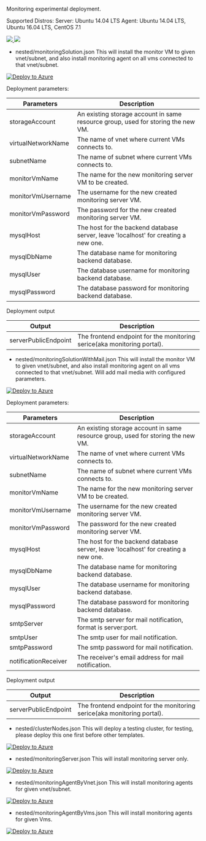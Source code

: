 Monitoring experimental deployment.

Supported Distros: 
Server: Ubuntu 14.04 LTS
Agent: Ubuntu 14.04 LTS, Ubuntu 16.04 LTS, CentOS 7.1

<a href="https://portal.azure.com/#create/Microsoft.Template/uri/https%3A%2F%2Fraw.githubusercontent.com%2Fkarataliu%2Fmonicake%2Fmaster%2Fazuredeploy.json" target="_blank">
    <img src="http://azuredeploy.net/deploybutton.png"/>
</a>
<a href="http://armviz.io/#/?load=https%3A%2F%2Fraw.githubusercontent.com%2Fkarataliu%2Fmonicake%2Fmaster%2Fazuredeploy.json" target="_blank">
    <img src="http://armviz.io/visualizebutton.png"/>
</a>

- nested/monitoringSolution.json
This will install the monitor VM to given vnet/subnet, and also install monitoring agent on all vms connected to that vnet/subnet.

[![Deploy to Azure](http://azuredeploy.net/deploybutton.png)](https://portal.azure.com/#create/Microsoft.Template/uri/https%3A%2F%2Fraw.githubusercontent.com%2Fkarataliu%2Fmonicake%2Fmaster%2Fnested%2FmonitoringSolution.json)


Deployment parameters:

| Parameters            | Description                                                                           |
| -------------         | -------------                                                                         |
| storageAccount        | An existing storage account in same resource group, used for storing the new VM.      |
| virtualNetworkName    | The name of vnet where current VMs connects to.                                       |
| subnetName            | The name of subnet where current VMs connects to.                                     |
| monitorVmName         | The name for the new monitoring server VM to be created.                              |
| monitorVmUsername     | The username for the new created monitoring server VM.                                |
| monitorVmPassword     | The password for the new created monitoring server VM.                                |
| mysqlHost             | The host for the backend database server, leave 'localhost' for creating a new one.   |
| mysqlDbName           | The database name for monitoring backend database.                                    |
| mysqlUser             | The database username for monitoring backend database.                                |
| mysqlPassword         | The database password for monitoring backend database.                                |

Deployment output

| Output                | Description                                                                       |
| -------------         | -------------                                                                     |
| serverPublicEndpoint  | The frontend endpoint for the monitoring serice(aka monitoring portal).           |


- nested/monitoringSolutionWithMail.json
This will install the monitor VM to given vnet/subnet, and also install monitoring agent on all vms connected to that vnet/subnet. Will add mail media with configured parameters.

[![Deploy to Azure](http://azuredeploy.net/deploybutton.png)](https://portal.azure.com/#create/Microsoft.Template/uri/https%3A%2F%2Fraw.githubusercontent.com%2Fkarataliu%2Fmonicake%2Fmaster%2Fnested%2FmonitoringSolutionWithMail.json)

Deployment parameters:

| Parameters            | Description                                                                           |
| -------------         | -------------                                                                         |
| storageAccount        | An existing storage account in same resource group, used for storing the new VM.      |
| virtualNetworkName    | The name of vnet where current VMs connects to.                                       |
| subnetName            | The name of subnet where current VMs connects to.                                     |
| monitorVmName         | The name for the new monitoring server VM to be created.                              |
| monitorVmUsername     | The username for the new created monitoring server VM.                                |
| monitorVmPassword     | The password for the new created monitoring server VM.                                |
| mysqlHost             | The host for the backend database server, leave 'localhost' for creating a new one.   |
| mysqlDbName           | The database name for monitoring backend database.                                    |
| mysqlUser             | The database username for monitoring backend database.                                |
| mysqlPassword         | The database password for monitoring backend database.                                |
| smtpServer            | The smtp server for mail notification, format is server:port.                         |
| smtpUser              | The smtp user for mail notification.                                                  |
| smtpPassword          | The smtp password for mail notification.                                              |
| notificationReceiver  | The receiver's email address for mail notification.                                   |

Deployment output

| Output                | Description                                                                       |
| -------------         | -------------                                                                     |
| serverPublicEndpoint  | The frontend endpoint for the monitoring serice(aka monitoring portal).           |

- nested/clusterNodes.json
This will deploy a testing cluster, for testing, please deploy this one first before other templates.

[![Deploy to Azure](http://azuredeploy.net/deploybutton.png)](https://portal.azure.com/#create/Microsoft.Template/uri/https%3A%2F%2Fraw.githubusercontent.com%2Fkarataliu%2Fmonicake%2Fmaster%2Fnested%2FclusterNodes.json)

- nested/monitoringServer.json
This will install monitoring server only.

[![Deploy to Azure](http://azuredeploy.net/deploybutton.png)](https://portal.azure.com/#create/Microsoft.Template/uri/https%3A%2F%2Fraw.githubusercontent.com%2Fkarataliu%2Fmonicake%2Fmaster%2Fnested%2FmonitoringServer.json)

- nested/monitoringAgentByVnet.json
This will install monitoring agents for given vnet/subnet.

[![Deploy to Azure](http://azuredeploy.net/deploybutton.png)](https://portal.azure.com/#create/Microsoft.Template/uri/https%3A%2F%2Fraw.githubusercontent.com%2Fkarataliu%2Fmonicake%2Fmaster%2Fnested%2FmonitoringAgentByVnet.json)

- nested/monitoringAgentByVms.json
This will install monitoring agents for given Vms.

[![Deploy to Azure](http://azuredeploy.net/deploybutton.png)](https://portal.azure.com/#create/Microsoft.Template/uri/https%3A%2F%2Fraw.githubusercontent.com%2Fkarataliu%2Fmonicake%2Fmaster%2Fnested%2FmonitoringAgentByVms.json)




